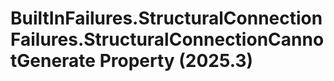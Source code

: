 # BuiltInFailures.StructuralConnectionFailures.StructuralConnectionCannotGenerate Property (2025.3)

﻿